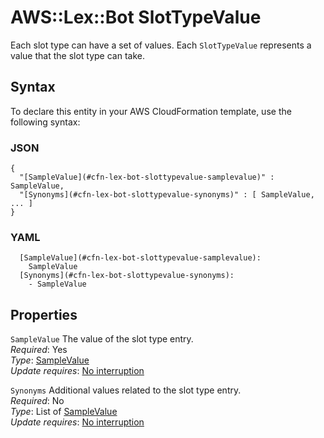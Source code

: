 # AWS::Lex::Bot SlotTypeValue<a name="aws-properties-lex-bot-slottypevalue"></a>

Each slot type can have a set of values\. Each `SlotTypeValue` represents a value that the slot type can take\.

## Syntax<a name="aws-properties-lex-bot-slottypevalue-syntax"></a>

To declare this entity in your AWS CloudFormation template, use the following syntax:

### JSON<a name="aws-properties-lex-bot-slottypevalue-syntax.json"></a>

```
{
  "[SampleValue](#cfn-lex-bot-slottypevalue-samplevalue)" : SampleValue,
  "[Synonyms](#cfn-lex-bot-slottypevalue-synonyms)" : [ SampleValue, ... ]
}
```

### YAML<a name="aws-properties-lex-bot-slottypevalue-syntax.yaml"></a>

```
  [SampleValue](#cfn-lex-bot-slottypevalue-samplevalue):
    SampleValue
  [Synonyms](#cfn-lex-bot-slottypevalue-synonyms):
    - SampleValue
```

## Properties<a name="aws-properties-lex-bot-slottypevalue-properties"></a>

`SampleValue` <a name="cfn-lex-bot-slottypevalue-samplevalue"></a>
The value of the slot type entry\.  
_Required_: Yes  
_Type_: [SampleValue](aws-properties-lex-bot-samplevalue.md)  
_Update requires_: [No interruption](https://docs.aws.amazon.com/AWSCloudFormation/latest/UserGuide/using-cfn-updating-stacks-update-behaviors.html#update-no-interrupt)

`Synonyms` <a name="cfn-lex-bot-slottypevalue-synonyms"></a>
Additional values related to the slot type entry\.  
_Required_: No  
_Type_: List of [SampleValue](aws-properties-lex-bot-samplevalue.md)  
_Update requires_: [No interruption](https://docs.aws.amazon.com/AWSCloudFormation/latest/UserGuide/using-cfn-updating-stacks-update-behaviors.html#update-no-interrupt)
